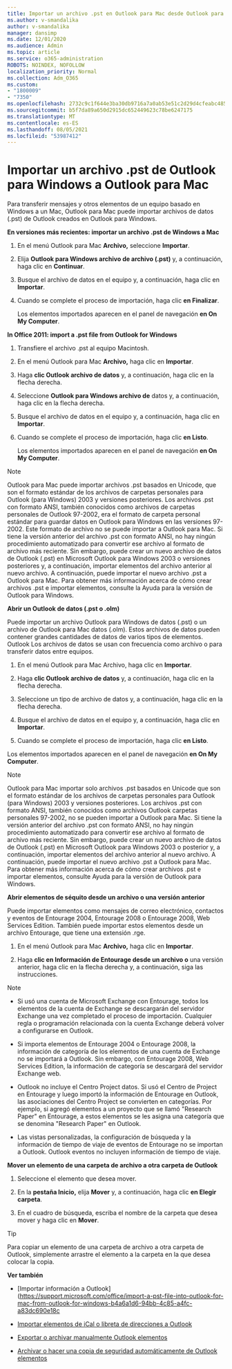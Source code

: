 ```yaml
---
title: Importar un archivo .pst en Outlook para Mac desde Outlook para Windows
ms.author: v-smandalika
author: v-smandalika
manager: dansimp
ms.date: 12/01/2020
ms.audience: Admin
ms.topic: article
ms.service: o365-administration
ROBOTS: NOINDEX, NOFOLLOW
localization_priority: Normal
ms.collection: Adm_O365
ms.custom:
- "1800009"
- "7350"
ms.openlocfilehash: 2732c9c1f644e3ba30db9716a7a0ab53e51c2d29d4cfeabc485133ed99531a05
ms.sourcegitcommit: b5f7da89a650d2915dc652449623c78be6247175
ms.translationtype: MT
ms.contentlocale: es-ES
ms.lasthandoff: 08/05/2021
ms.locfileid: "53987412"
---
```

# <a name="import-a-pst-file-from-outlook-for-windows-to-outlook-for-mac"></a>Importar un archivo .pst de Outlook para Windows a Outlook para Mac 

Para transferir mensajes y otros elementos de un equipo basado en Windows a un Mac, Outlook para Mac puede importar archivos de datos (.pst) de Outlook creados en Outlook para Windows.

**En versiones más recientes: importar un archivo .pst de Windows a Mac**

1. En el menú Outlook para Mac **Archivo,** seleccione **Importar**.

2. Elija **Outlook para Windows archivo de archivo (.pst)** y, a continuación, haga clic en **Continuar**.

3. Busque el archivo de datos en el equipo y, a continuación, haga clic en **Importar**.

4. Cuando se complete el proceso de importación, haga clic **en Finalizar**.

   Los elementos importados aparecen en el panel de navegación **en On My Computer**.


**In Office 2011: import a .pst file from Outlook for Windows**

1. Transfiere el archivo .pst al equipo Macintosh.

2. En el menú Outlook para Mac **Archivo,** haga clic en **Importar**.

3. Haga **clic Outlook archivo de datos** y, a continuación, haga clic en la flecha derecha.

4. Seleccione **Outlook para Windows archivo de** datos y, a continuación, haga clic en la flecha derecha.

5. Busque el archivo de datos en el equipo y, a continuación, haga clic en **Importar**.

6. Cuando se complete el proceso de importación, haga clic **en Listo**.

   Los elementos importados aparecen en el panel de navegación **en On My Computer**.

> [!NOTE]
> Outlook para Mac puede importar archivos .pst basados en Unicode, que son el formato estándar de los archivos de carpetas personales para Outlook (para Windows) 2003 y versiones posteriores. Los archivos .pst con formato ANSI, también conocidos como archivos de carpetas personales de Outlook 97-2002, era el formato de carpeta personal estándar para guardar datos en Outlook para Windows en las versiones 97-2002. Este formato de archivo no se puede importar a Outlook para Mac. Si tiene la versión anterior del archivo .pst con formato ANSI, no hay ningún procedimiento automatizado para convertir ese archivo al formato de archivo más reciente. Sin embargo, puede crear un nuevo archivo de datos de Outlook (.pst) en Microsoft Outlook para Windows 2003 o versiones posteriores y, a continuación, importar elementos del archivo anterior al nuevo archivo. A continuación, puede importar el nuevo archivo .pst a Outlook para Mac. Para obtener más información acerca de cómo crear  archivos .pst e importar elementos, consulte la Ayuda para la versión de Outlook para Windows.

**Abrir un Outlook de datos (.pst o .olm)**

Puede importar un archivo Outlook para Windows de datos (.pst) o un archivo de Outlook para Mac datos (.olm). Estos archivos de datos pueden contener grandes cantidades de datos de varios tipos de elementos. Outlook Los archivos de datos se usan con frecuencia como archivo o para transferir datos entre equipos.

1. En el menú Outlook para Mac Archivo, haga clic en **Importar**.

2. Haga **clic Outlook archivo de datos** y, a continuación, haga clic en la flecha derecha.

3. Seleccione un tipo de archivo de datos y, a continuación, haga clic en la flecha derecha.

4. Busque el archivo de datos en el equipo y, a continuación, haga clic en **Importar**.

5. Cuando se complete el proceso de importación, haga clic **en Listo**.

Los elementos importados aparecen en el panel de navegación **en On My Computer**.

> [!NOTE]
> Outlook para Mac importar solo archivos .pst basados en Unicode que son el formato estándar de los archivos de carpetas personales para Outlook (para Windows) 2003 y versiones posteriores. Los archivos .pst con formato ANSI, también conocidos como archivos Outlook carpetas personales 97-2002, no se pueden importar a Outlook para Mac. Si tiene la versión anterior del archivo .pst con formato ANSI, no hay ningún procedimiento automatizado para convertir ese archivo al formato de archivo más reciente. Sin embargo, puede crear un nuevo archivo de datos de Outlook (.pst) en Microsoft Outlook para Windows 2003 o posterior y, a continuación, importar elementos del archivo anterior al nuevo archivo. A continuación, puede importar el nuevo archivo .pst a Outlook para Mac. Para obtener más información acerca de cómo crear archivos .pst e importar elementos, consulte Ayuda para la versión de Outlook para Windows. 

**Abrir elementos de séquito desde un archivo o una versión anterior**

Puede importar elementos como mensajes de correo electrónico, contactos y eventos de Entourage 2004, Entourage 2008 o Entourage 2008, Web Services Edition. También puede importar estos elementos desde un archivo Entourage, que tiene una extensión .rge.

1. En el menú Outlook para Mac **Archivo,** haga clic en **Importar**.

2. Haga **clic en Información de Entourage desde un archivo o** una versión anterior, haga clic en la flecha derecha y, a continuación, siga las instrucciones.

> [!NOTE]
- Si usó una cuenta de Microsoft Exchange con Entourage, todos los elementos de la cuenta de Exchange se descargarán del servidor Exchange una vez completado el proceso de importación. Cualquier regla o programación relacionada con la cuenta Exchange deberá volver a configurarse en Outlook.

- Si importa elementos de Entourage 2004 o Entourage 2008, la información de categoría de los elementos de una cuenta de Exchange no se importará a Outlook. Sin embargo, con Entourage 2008, Web Services Edition, la información de categoría se descargará del servidor Exchange web.

- Outlook no incluye el Centro Project datos. Si usó el Centro de Project en Entourage y luego importó la información de Entourage en Outlook, las asociaciones del Centro Project se convierten en categorías. Por ejemplo, si agregó elementos a un proyecto que se llamó "Research Paper" en Entourage, a estos elementos se les asigna una categoría que se denomina "Research Paper" en Outlook.

- Las vistas personalizadas, la configuración de búsqueda y la información de tiempo de viaje de eventos de Entourage no se importan a Outlook. Outlook eventos no incluyen información de tiempo de viaje.

**Mover un elemento de una carpeta de archivo a otra carpeta de Outlook**

1. Seleccione el elemento que desea mover.

2. En la **pestaña Inicio,** elija **Mover** y, a continuación, haga clic **en Elegir carpeta**.

3. En el cuadro de búsqueda, escriba el nombre de la carpeta que desea mover y haga clic en **Mover**.

> [!TIP]
> Para copiar un elemento de una carpeta de archivo a otra carpeta de Outlook, simplemente arrastre el elemento a la carpeta en la que desea colocar la copia.

**Ver también**

- [Importar información a Outlook] (https://support.microsoft.com/office/import-a-pst-file-into-outlook-for-mac-from-outlook-for-windows-b4a6a1d6-94bb-4c85-a4fc-a83dc690e18c

- [Importar elementos de iCal o libreta de direcciones a Outlook](https://support.microsoft.com/office/import-ical-or-address-book-items-into-outlook-for-mac-0450a248-6a40-4f84-ba9c-6c545bc11639)


- [Exportar o archivar manualmente Outlook elementos](https://support.microsoft.com/office/export-items-to-an-archive-file-in-outlook-for-mac-281a62bf-cc42-46b1-9ad5-6bda80ca3106)

- [Archivar o hacer una copia de seguridad automáticamente de Outlook elementos](https://support.microsoft.com/office/automatically-archive-or-back-up-outlook-for-mac-items-441fcce5-2262-4b64-ac8c-fa949df989f5)
